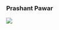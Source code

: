 <h3>Prashant Pawar</h3>
<picture>
  <source
    srcset="https://github-readme-stats.vercel.app/api?username=Prashantp9&show_icons=true&theme=dark"
    media="(prefers-color-scheme: dark)"
  />
  <source
    srcset="https://github-readme-stats.vercel.app/api?username=Prashantp9&show_icons=true"
    media="(prefers-color-scheme: light), (prefers-color-scheme: no-preference)"
  />
  <img src="https://github-readme-stats.vercel.app/api?username=Prashantp9&show_icons=true" />
</picture>
